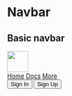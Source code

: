 # Navbar

## Basic navbar

<div class="zyle-preview">
    <nav class="navbar is-light">
        <div class="navbar-brand">
            <a href="#" class="navbar-item">
                <img src="/img/logo.png" width="48"/>
            </a>
        </div>
        <div class="navbar-menu">
            <div class="navbar-section">
                <a href="#" class="navbar-item">Home</a>
                <a href="#" class="navbar-item">Docs</a>
                <a href="#" class="navbar-item">More</a>
            </div>
            <div class="navbar-section">
                <div class="navbar-item">
                    <button class="btn is-primary mr-3">Sign In</button>
                    <button class="btn is-dark">Sign Up</button>
                </div>
            </div>
        </div>
    </nav>
</div>
